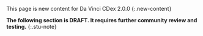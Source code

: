 <!-- /Users/ehaas/Documents/FHIR/davinci-ecdx/input/examples/cdex-questionnaireresponse-example1.json -->

This page is new content for Da Vinci CDex 2.0.0
{:.new-content}

**The following section is DRAFT. It requires further community review and testing.**
{:.stu-note}